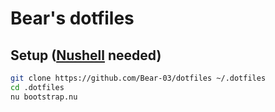 # Bear's dotfiles

## Setup ([Nushell][nushell] needed)
```bash
git clone https://github.com/Bear-03/dotfiles ~/.dotfiles
cd .dotfiles
nu bootstrap.nu
```

[nushell]: https://www.nushell.sh
